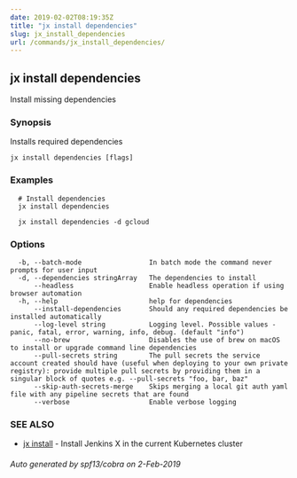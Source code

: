 ```yaml
---
date: 2019-02-02T08:19:35Z
title: "jx install dependencies"
slug: jx_install_dependencies
url: /commands/jx_install_dependencies/
---
```

## jx install dependencies

Install missing dependencies

### Synopsis

Installs required dependencies

```
jx install dependencies [flags]
```

### Examples

```
  # Install dependencies
  jx install dependencies
  
  jx install dependencies -d gcloud
```

### Options

```
  -b, --batch-mode                 In batch mode the command never prompts for user input
  -d, --dependencies stringArray   The dependencies to install
      --headless                   Enable headless operation if using browser automation
  -h, --help                       help for dependencies
      --install-dependencies       Should any required dependencies be installed automatically
      --log-level string           Logging level. Possible values - panic, fatal, error, warning, info, debug. (default "info")
      --no-brew                    Disables the use of brew on macOS to install or upgrade command line dependencies
      --pull-secrets string        The pull secrets the service account created should have (useful when deploying to your own private registry): provide multiple pull secrets by providing them in a singular block of quotes e.g. --pull-secrets "foo, bar, baz"
      --skip-auth-secrets-merge    Skips merging a local git auth yaml file with any pipeline secrets that are found
      --verbose                    Enable verbose logging
```

### SEE ALSO

* [jx install](/commands/jx_install/)	 - Install Jenkins X in the current Kubernetes cluster

###### Auto generated by spf13/cobra on 2-Feb-2019

